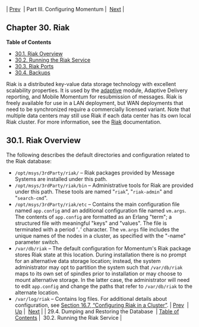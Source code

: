 | [Prev](postgresql.migrating)  | Part III. Configuring Momentum |  [Next](riak.service) |
## Chapter 30. Riak
**Table of Contents**

* [30.1\. Riak Overview](riak#riak.overview)
* [30.2\. Running the Riak Service](riak.service)
* [30.3\. Riak Ports](operations.riak.ports)
* [30.4\. Backups](operations.riak.backups)

<a class="indexterm" name="idp3460960"></a>
Riak is a distributed key-value data storage technology with excellent scalability properties. It is used by the [adaptive](modules.adaptive "71.3. adaptive – Adaptive Delivery") module, Adaptive Delivery reporting, and Mobile Momentum for resubmission of messages.
Riak is freely available for use in a LAN deployment, but WAN deployments that need to be synchronized require a commercially licensed variant. Note that multiple data centers may still use Riak if each data center has its own local Riak cluster. For more information, see the [Riak](http://http://docs.basho.com/riak/latest/) documentation.
## 30.1. Riak Overview
The following describes the default directories and configuration related to the Riak database:
*   `/opt/msys/3rdParty/riak/` – Riak packages provided by Message Systems are installed under this path.
*   `/opt/msys/3rdParty/riak/bin` – Administrative tools for Riak are provided under this path. These tools are named "`riak`", "`riak-admin`" and "`search-cmd`".
*   `/opt/msys/3rdParty/riak/etc` – Contains the main configuration file named `app.config` and an additional configuration file named `vm.args`. The contents of `app.config` are formatted as an Erlang "term"; a structured file with meaningful "keys" and "values". The file is terminated with a period ‘`.`’ character. The `vm.args` file includes the unique names of the nodes in a cluster, as specified with the "-name" parameter switch.
*   `/var/db/riak` – The default configuration for Momentum's Riak package stores Riak state at this location.
    During installation there is no prompt for an alternative data storage location; instead, the system administrator may opt to partition the system such that `/var/db/riak` maps to its own set of spindles prior to installation or may choose to mount alternative storage. In the latter case, the administrator will need to edit `app.config` and change the paths that refer to `/var/db/riak` to the alternate location.
*   `/var/log/riak` – Contains log files.
For additional details about configuration, see [Section 16.7, “Configuring Riak in a Cluster”](cluster.riak.configuration "16.7. Configuring Riak in a Cluster").
| [Prev](postgresql.migrating)  | [Up](p.configuration) |  [Next](riak.service) |
| 29.4. Dumping and Restoring the Database  | [Table of Contents](index) |  30.2. Running the Riak Service |
